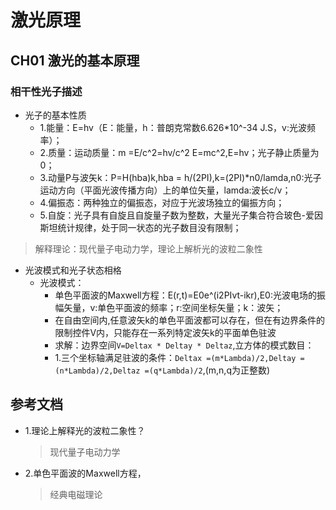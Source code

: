 # 激光原理

## CH01 激光的基本原理

### 相干性光子描述

- 光子的基本性质
  - 1.能量：E=hv（E：能量，h：普朗克常数6.626*10^-34 J.S，v:光波频率）；
  - 2.质量：运动质量：m =E/c^2=hv/c^2 E=mc^2,E=hv；光子静止质量为0；
  - 3.动量P与波矢k：P=H(hba)k,hba = h/(2PI),k=(2PI)*n0/lamda,n0:光子运动方向（平面光波传播方向）上的单位矢量，lamda:波长c/v；
  - 4.偏振态：两种独立的偏振态，对应于光波场独立的偏振方向；
  - 5.自旋：光子具有自旋且自旋量子数为整数，大量光子集合符合玻色-爱因斯坦统计规律，处于同一状态的光子数目没有限制；
> 解释理论：现代量子电动力学，理论上解析光的波粒二象性
- 光波模式和光子状态相格
  - 光波模式：
    - 单色平面波的Maxwell方程：E(r,t)=E0e^(i2PIvt-ikr),E0:光波电场的振幅矢量，v:单色平面波的频率；r:空间坐标矢量；k：波矢；
    - 在自由空间内,任意波矢k的单色平面波都可以存在，但在有边界条件的限制控件V内，只能存在一系列特定波矢k的平面单色驻波
    - 求解：边界空间`V=Deltax * Deltay * Deltaz`,立方体的模式数目：
    - 1.三个坐标轴满足驻波的条件：`Deltax =(m*Lambda)/2,Deltay =(n*Lambda)/2,Deltaz =(q*Lambda)/2`,(m,n,q为正整数)

## 参考文档

- 1.理论上解释光的波粒二象性？
  > 现代量子电动力学
- 2.单色平面波的Maxwell方程，
  > 经典电磁理论